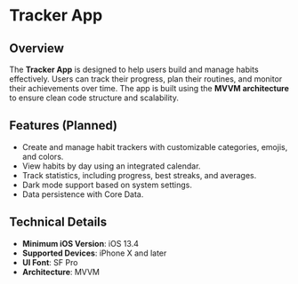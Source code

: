 # Tracker App

## Overview
The **Tracker App** is designed to help users build and manage habits effectively. Users can track their progress, plan their routines, and monitor their achievements over time. The app is built using the **MVVM architecture** to ensure clean code structure and scalability.

## Features (Planned)
- Create and manage habit trackers with customizable categories, emojis, and colors.
- View habits by day using an integrated calendar.
- Track statistics, including progress, best streaks, and averages.
- Dark mode support based on system settings.
- Data persistence with Core Data.

## Technical Details
- **Minimum iOS Version**: iOS 13.4
- **Supported Devices**: iPhone X and later
- **UI Font**: SF Pro
- **Architecture**: MVVM
